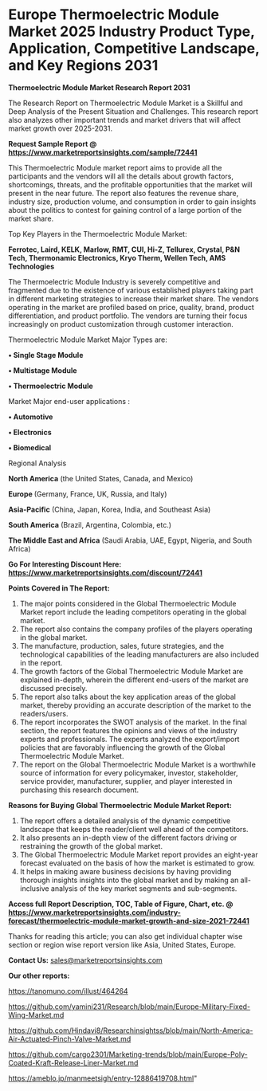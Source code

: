 # Europe Thermoelectric Module Market 2025 Industry Product Type, Application, Competitive Landscape, and Key Regions 2031

<strong>Thermoelectric Module Market Research Report 2031</strong>

The Research Report on Thermoelectric Module Market is a Skillful and Deep Analysis of the Present Situation and Challenges. This research report also analyzes other important trends and market drivers that will affect market growth over 2025-2031.

<strong>Request Sample Report @ <a href=https://www.marketreportsinsights.com/sample/72441>https://www.marketreportsinsights.com/sample/72441</a></strong>

This Thermoelectric Module market report aims to provide all the participants and the vendors will all the details about growth factors, shortcomings, threats, and the profitable opportunities that the market will present in the near future. The report also features the revenue share, industry size, production volume, and consumption in order to gain insights about the politics to contest for gaining control of a large portion of the market share.

Top Key Players in the Thermoelectric Module Market:

<strong>Ferrotec, Laird, KELK, Marlow, RMT, CUI, Hi-Z, Tellurex, Crystal, P&N Tech, Thermonamic Electronics, Kryo Therm, Wellen Tech, AMS Technologies</strong>

The Thermoelectric Module Industry is severely competitive and fragmented due to the existence of various established players taking part in different marketing strategies to increase their market share. The vendors operating in the market are profiled based on price, quality, brand, product differentiation, and product portfolio. The vendors are turning their focus increasingly on product customization through customer interaction.

Thermoelectric Module Market Major Types are:

<strong>• Single Stage Module

• Multistage Module

• Thermoelectric Module</strong>

Market Major end-user applications :

<strong>• Automotive

• Electronics

• Biomedical</strong>

Regional Analysis

</u><strong><b>North America</b></strong> (the United States, Canada, and Mexico)

<strong><b>Europe </b></strong>(Germany, France, UK, Russia, and Italy)

<strong><b>Asia-Pacific</b></strong> (China, Japan, Korea, India, and Southeast Asia)

<strong><b>South America</b></strong> (Brazil, Argentina, Colombia, etc.)

<strong><b>The Middle East and Africa</b></strong> (Saudi Arabia, UAE, Egypt, Nigeria, and South Africa)

<strong>Go For Interesting Discount Here: <a href=https://www.marketreportsinsights.com/discount/72441>https://www.marketreportsinsights.com/discount/72441</a></strong>

<strong>Points Covered in The Report:</strong>
<ol>
  <li>The major points considered in the Global Thermoelectric Module Market report include the leading competitors operating in the global market.</li>
  <li>The report also contains the company profiles of the players operating in the global market.</li>
  <li>The manufacture, production, sales, future strategies, and the technological capabilities of the leading manufacturers are also included in the report.</li>
  <li>The growth factors of the Global Thermoelectric Module Market are explained in-depth, wherein the different end-users of the market are discussed precisely.</li>
  <li>The report also talks about the key application areas of the global market, thereby providing an accurate description of the market to the readers/users.</li>
  <li>The report incorporates the SWOT analysis of the market. In the final section, the report features the opinions and views of the industry experts and professionals. The experts analyzed the export/import policies that are favorably influencing the growth of the Global Thermoelectric Module Market.</li>
  <li>The report on the Global Thermoelectric Module Market is a worthwhile source of information for every policymaker, investor, stakeholder, service provider, manufacturer, supplier, and player interested in purchasing this research document.</li>
</ol>
<strong>Reasons for Buying Global Thermoelectric Module Market Report:</strong>

<ol>
  <li>The report offers a detailed analysis of the dynamic competitive landscape that keeps the reader/client well ahead of the competitors.</li>
  <li>It also presents an in-depth view of the different factors driving or restraining the growth of the global market.</li>
  <li>The Global Thermoelectric Module Market report provides an eight-year forecast evaluated on the basis of how the market is estimated to grow.</li>
  <li>It helps in making aware business decisions by having providing thorough insights insights into the global market and by making an all-inclusive analysis of the key market segments and sub-segments.</li>
</ol>
<strong>Access full Report Description, TOC, Table of Figure, Chart, etc. @ <a href=https://www.marketreportsinsights.com/industry-forecast/thermoelectric-module-market-growth-and-size-2021-72441>https://www.marketreportsinsights.com/industry-forecast/thermoelectric-module-market-growth-and-size-2021-72441</a></strong>


Thanks for reading this article; you can also get individual chapter wise section or region wise report version like Asia, United States, Europe.

<strong>Contact Us:</strong>
sales@marketreportsinsights.com

<strong>Our other reports:</strong>

<a href=https://tanomuno.com/illust/464264>https://tanomuno.com/illust/464264</a>

<a href=https://github.com/yamini231/Research/blob/main/Europe-Military-Fixed-Wing-Market.md>https://github.com/yamini231/Research/blob/main/Europe-Military-Fixed-Wing-Market.md</a>

<a href=https://github.com/Hindavi8/Researchinsightss/blob/main/North-America-Air-Actuated-Pinch-Valve-Market.md>https://github.com/Hindavi8/Researchinsightss/blob/main/North-America-Air-Actuated-Pinch-Valve-Market.md</a>

<a href=https://github.com/cargo2301/Marketing-trends/blob/main/Europe-Poly-Coated-Kraft-Release-Liner-Market.md>https://github.com/cargo2301/Marketing-trends/blob/main/Europe-Poly-Coated-Kraft-Release-Liner-Market.md</a>

<a href=https://ameblo.jp/manmeetsigh/entry-12886419708.html>https://ameblo.jp/manmeetsigh/entry-12886419708.html</a>"
